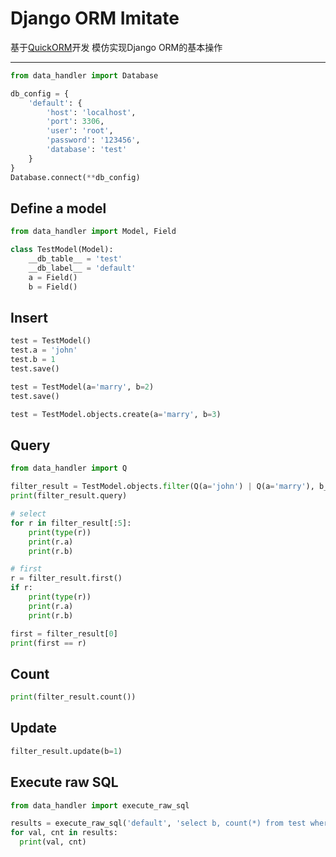 Django ORM Imitate
========

基于[QuickORM](https://github.com/2shou/QuickORM)开发 模仿实现Django ORM的基本操作  

----------------

```python
from data_handler import Database

db_config = {
    'default': {
        'host': 'localhost',
        'port': 3306,
        'user': 'root',
        'password': '123456',
        'database': 'test'
    }
}
Database.connect(**db_config)
```

Define a model
--------------

```python
from data_handler import Model, Field

class TestModel(Model):
    __db_table__ = 'test'
    __db_label__ = 'default'
    a = Field()
    b = Field()
```

Insert
------

```python
test = TestModel()
test.a = 'john'
test.b = 1
test.save()

test = TestModel(a='marry', b=2)
test.save()

test = TestModel.objects.create(a='marry', b=3)

```

Query
-----

```python
from data_handler import Q

filter_result = TestModel.objects.filter(Q(a='john') | Q(a='marry'), b__gte=1).exclude(b__in=[3, 4])
print(filter_result.query)

# select
for r in filter_result[:5]:
    print(type(r))
    print(r.a)
    print(r.b)
```

```python
# first
r = filter_result.first()
if r:
    print(type(r))
    print(r.a)
    print(r.b)

first = filter_result[0]
print(first == r)
```

Count
-----

```python
print(filter_result.count())
```

Update
------

```python
filter_result.update(b=1)
```

Execute raw SQL
---------------

```python
from data_handler import execute_raw_sql

results = execute_raw_sql('default', 'select b, count(*) from test where b = %s group by b;', (1,))
for val, cnt in results:
  print(val, cnt)
```
